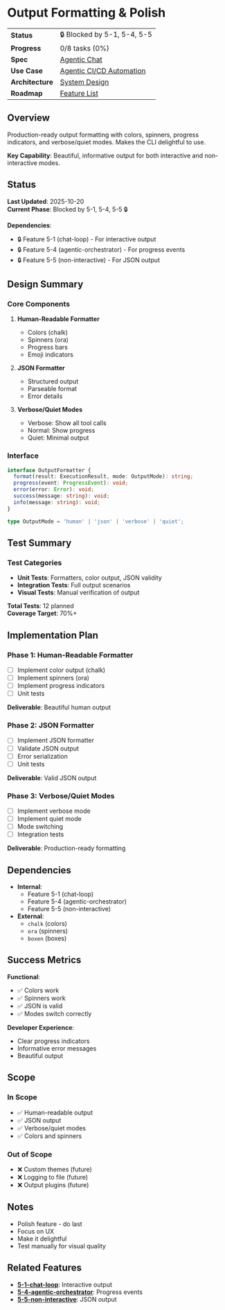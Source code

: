 # Output Formatting & Polish

|                       |                                                                                             |
| --------------------- | ------------------------------------------------------------------------------------------- |
| **Status**            | 🔒 Blocked by 5-1, 5-4, 5-5                                                                 |
| **Progress**          | 0/8 tasks (0%)                                                                              |
| **Spec**              | [Agentic Chat](../../../../products/anygpt/specs/anygpt/agentic-chat.md)                   |
| **Use Case**          | [Agentic CI/CD Automation](../../../../products/anygpt/cases/agentic-cicd-automation.md)   |
| **Architecture**      | [System Design](../../architecture.md)                                                      |
| **Roadmap**           | [Feature List](../../roadmap.md#5-6-output-formatting)                                      |

## Overview

Production-ready output formatting with colors, spinners, progress indicators, and verbose/quiet modes. Makes the CLI delightful to use.

**Key Capability**: Beautiful, informative output for both interactive and non-interactive modes.

## Status

**Last Updated**: 2025-10-20  
**Current Phase**: Blocked by 5-1, 5-4, 5-5 🔒

**Dependencies**:
- 🔒 Feature 5-1 (chat-loop) - For interactive output
- 🔒 Feature 5-4 (agentic-orchestrator) - For progress events
- 🔒 Feature 5-5 (non-interactive) - For JSON output

## Design Summary

### Core Components

1. **Human-Readable Formatter**
   - Colors (chalk)
   - Spinners (ora)
   - Progress bars
   - Emoji indicators

2. **JSON Formatter**
   - Structured output
   - Parseable format
   - Error details

3. **Verbose/Quiet Modes**
   - Verbose: Show all tool calls
   - Normal: Show progress
   - Quiet: Minimal output

### Interface

```typescript
interface OutputFormatter {
  format(result: ExecutionResult, mode: OutputMode): string;
  progress(event: ProgressEvent): void;
  error(error: Error): void;
  success(message: string): void;
  info(message: string): void;
}

type OutputMode = 'human' | 'json' | 'verbose' | 'quiet';
```

## Test Summary

### Test Categories

- **Unit Tests**: Formatters, color output, JSON validity
- **Integration Tests**: Full output scenarios
- **Visual Tests**: Manual verification of output

**Total Tests**: 12 planned  
**Coverage Target**: 70%+

## Implementation Plan

### Phase 1: Human-Readable Formatter

- [ ] Implement color output (chalk)
- [ ] Implement spinners (ora)
- [ ] Implement progress indicators
- [ ] Unit tests

**Deliverable**: Beautiful human output

### Phase 2: JSON Formatter

- [ ] Implement JSON formatter
- [ ] Validate JSON output
- [ ] Error serialization
- [ ] Unit tests

**Deliverable**: Valid JSON output

### Phase 3: Verbose/Quiet Modes

- [ ] Implement verbose mode
- [ ] Implement quiet mode
- [ ] Mode switching
- [ ] Integration tests

**Deliverable**: Production-ready formatting

## Dependencies

- **Internal**:
  - Feature 5-1 (chat-loop)
  - Feature 5-4 (agentic-orchestrator)
  - Feature 5-5 (non-interactive)
- **External**:
  - `chalk` (colors)
  - `ora` (spinners)
  - `boxen` (boxes)

## Success Metrics

**Functional**:
- ✅ Colors work
- ✅ Spinners work
- ✅ JSON is valid
- ✅ Modes switch correctly

**Developer Experience**:
- Clear progress indicators
- Informative error messages
- Beautiful output

## Scope

### In Scope

- ✅ Human-readable output
- ✅ JSON output
- ✅ Verbose/quiet modes
- ✅ Colors and spinners

### Out of Scope

- ❌ Custom themes (future)
- ❌ Logging to file (future)
- ❌ Output plugins (future)

## Notes

- Polish feature - do last
- Focus on UX
- Make it delightful
- Test manually for visual quality

## Related Features

- **[5-1-chat-loop](../5-1-chat-loop/README.md)**: Interactive output
- **[5-4-agentic-orchestrator](../5-4-agentic-orchestrator/README.md)**: Progress events
- **[5-5-non-interactive](../5-5-non-interactive/README.md)**: JSON output
